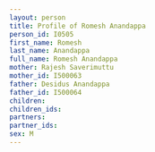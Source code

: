 ```yaml
---
layout: person
title: Profile of Romesh Anandappa
person_id: I0505
first_name: Romesh
last_name: Anandappa
full_name: Romesh Anandappa
mother: Rajesh Saverimuttu
mother_id: I500063
father: Desidus Anandappa
father_id: I500064
children:
children_ids:
partners:
partner_ids:
sex: M
---
```


